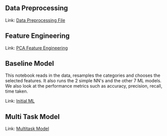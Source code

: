 ## Data Preprocessing
Link: [Data Preprocessing File](https://github.ncsu.edu/mjakari/engr-ALDA-Fall2023-H6/blob/main/Project/pre-processing.py)

## Feature Engineering
Link: [PCA Feature Engineering](https://github.ncsu.edu/mjakari/engr-ALDA-Fall2023-H6/blob/main/Project/pca.ipynb)

## Baseline Model
This notebook reads in the data, resamples the categories and chooses the selected features.
It also runs the 2 simple NN's and the other 7 ML models.
We also look at the performance metrics such as accuracy, precision, recall, time taken. 

Link: [Initial ML](https://github.ncsu.edu/mjakari/engr-ALDA-Fall2023-H6/blob/main/Project/initial-ml.ipynb)

## Multi Task Model
Link: [Multitask Model](https://github.ncsu.edu/mjakari/engr-ALDA-Fall2023-H6/blob/main/Project/mlt-bot-iot.ipynb)
